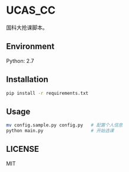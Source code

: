 # UCAS_CC
国科大抢课脚本。

## Environment
Python: 2.7

## Installation
``` sh
pip install -r requirements.txt
```

## Usage
``` sh
mv config.sample.py config.py   # 配置个人信息
python main.py                  # 开始选课
```

## LICENSE
MIT